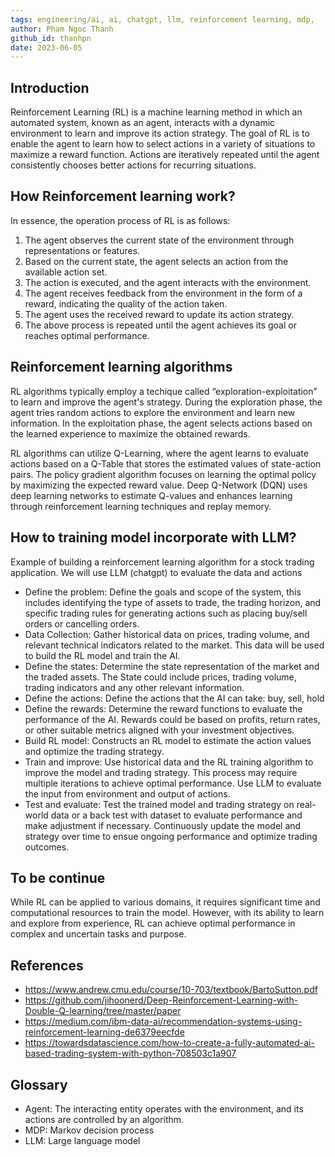 ```yaml
---
tags: engineering/ai, ai, chatgpt, llm, reinforcement learning, mdp,
author: Pham Ngoc Thanh
github_id: thanhpn
date: 2023-06-05
---
```


## Introduction

Reinforcement Learning (RL) is a machine learning method in which an automated system, known as an agent, interacts with a dynamic environment to learn and improve its action strategy. The goal of RL is to enable the agent to learn how to select actions in a variety of situations to maximize a reward function. Actions are iteratively repeated until the agent consistently chooses better actions for recurring situations.

## How Reinforcement learning work?

In essence, the operation process of RL is as follows:

1. The agent observes the current state of the environment through representations or features.
2. Based on the current state, the agent selects an action from the available action set.
3. The action is executed, and the agent interacts with the environment.
4. The agent receives feedback from the environment in the form of a reward, indicating the quality of the action taken.
5. The agent uses the received reward to update its action strategy.
6. The above process is repeated until the agent achieves its goal or reaches optimal performance.

## Reinforcement learning algorithms

RL algorithms typically employ a techique called “exploration-exploitation” to learn and improve the agent's strategy. During the exploration phase, the agent tries random actions to explore the environment and learn new information. In the exploitation phase, the agent selects actions based on the learned experience to maximize the obtained rewards.

RL algorithms can utilize Q-Learning, where the agent learns to evaluate actions based on a Q-Table that stores the estimated values of state-action pairs. The policy gradient algorithm focuses on learning the optimal policy by maximizing the expected reward value. Deep Q-Network (DQN) uses deep learning networks to estimate Q-values and enhances learning through reinforcement learning techniques and replay memory.

## How to training model incorporate with LLM?

Example of building a reinforcement learning algorithm for a stock trading application. We will use LLM (chatgpt) to evaluate the data and actions 

- Define the problem: Define the goals and scope of the system, this includes identifying the type of assets to trade, the trading horizon, and specific trading rules for generating actions such as placing buy/sell orders or cancelling orders.
- Data Collection: Gather historical data on prices, trading volume, and relevant technical indicators related to the market. This data will be used to build the RL model and train the AI.
- Define the states: Determine the state representation of the market and the traded assets. The State could include prices, trading volume, trading indicators and any other relevant information.
- Define the actions: Define the actions that the AI can take: buy, sell, hold
- Define the rewards: Determine the reward functions to evaluate the performance of the AI. Rewards could be based on profits, return rates, or other suitable metrics aligned with your investment objectives.
- Build RL model: Constructs an RL model to estimate the action values and optimize the trading strategy.
- Train and improve: Use historical data and the RL training algorithm to improve the model and trading strategy. This process may require multiple iterations to achieve optimal performance. Use LLM to evaluate the input from environment and output of actions.
- Test and evaluate: Test the trained model and trading strategy on real-world data or a back test with dataset to evaluate performance and make adjustment if necessary. Continuously update the model and strategy over time to ensue ongoing performance and optimize trading outcomes.

## To be continue

While RL can be applied to various domains, it requires significant time and computational resources to train the model. However, with its ability to learn and explore from experience, RL can achieve optimal performance in complex and uncertain tasks and purpose.

## References

- https://www.andrew.cmu.edu/course/10-703/textbook/BartoSutton.pdf
- https://github.com/jihoonerd/Deep-Reinforcement-Learning-with-Double-Q-learning/tree/master/paper
- https://medium.com/ibm-data-ai/recommendation-systems-using-reinforcement-learning-de6379eecfde
- https://towardsdatascience.com/how-to-create-a-fully-automated-ai-based-trading-system-with-python-708503c1a907

## Glossary

- Agent: The interacting entity operates with the environment, and its actions are controlled by an algorithm.
- MDP: Markov decision process
- LLM: Large language model